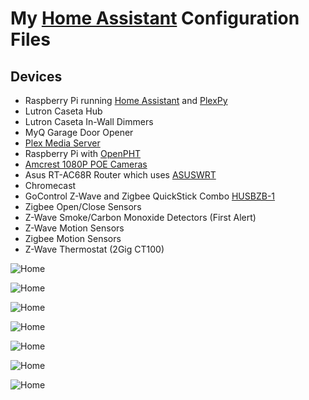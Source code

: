 # My [Home Assistant](https://home-assistant.io/) Configuration Files

## Devices

- Raspberry Pi running [Home Assistant](https://home-assistant.io/) and [PlexPy](https://github.com/JonnyWong16/plexpy)
- Lutron Caseta Hub
- Lutron Caseta In-Wall Dimmers
- MyQ Garage Door Opener
- [Plex Media Server](https://www.plex.tv/)
- Raspberry Pi with [OpenPHT](https://github.com/RasPlex/OpenPHT/releases)
- [Amcrest 1080P POE Cameras](https://www.amazon.com/s/ref=nb_sb_noss/185-6939966-2857643?url=search-alias%3Daps&field-keywords=amcrest+poe+1080p&x=0&y=0)
- Asus RT-AC68R Router which uses [ASUSWRT](https://home-assistant.io/components/device_tracker.asuswrt/)
- Chromecast
- GoControl Z-Wave and Zigbee QuickStick Combo [HUSBZB-1](http://www.ebay.com/sch/i.html?_from=R40&_trksid=p5197.m570.l1313&_nkw=HUSBZB-1&_sacat=See-All-Categories)
- Zigbee Open/Close Sensors
- Z-Wave Smoke/Carbon Monoxide Detectors (First Alert)
- Z-Wave Motion Sensors
- Zigbee Motion Sensors
- Z-Wave Thermostat (2Gig CT100)

![Home](https://raw.githubusercontent.com/scottocs11/Home-Assistant-Config/master/Images/1Home.png)

![Home](https://raw.githubusercontent.com/scottocs11/Home-Assistant-Config/master/Images/2Cameras.png)

![Home](https://raw.githubusercontent.com/scottocs11/Home-Assistant-Config/master/Images/3Media.png)

![Home](https://raw.githubusercontent.com/scottocs11/Home-Assistant-Config/master/Images/4Thermostat.png)

![Home](https://raw.githubusercontent.com/scottocs11/Home-Assistant-Config/master/Images/5SmokeDetectors.png)

![Home](https://raw.githubusercontent.com/scottocs11/Home-Assistant-Config/master/Images/6Automation.png)

![Home](https://raw.githubusercontent.com/scottocs11/Home-Assistant-Config/master/Images/7System.png)